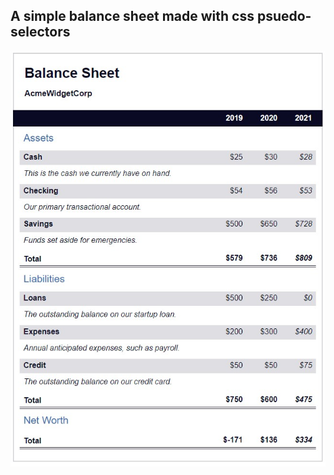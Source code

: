 <h2>A simple balance sheet made with css psuedo-selectors</h2>

<p align="center">
  <img src="./blncsht.jpg">
</p>
